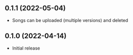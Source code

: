 ## 0.1.1 (2022-05-04)

* Songs can be uploaded (multiple versions) and deleted

## 0.1.0 (2022-04-14)

* Initial release
